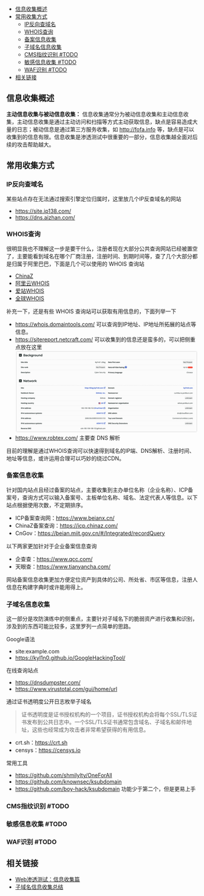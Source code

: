 - [信息收集概述](#信息收集概述)
- [常用收集方式](#常用收集方式)
  - [IP反向查域名](#ip反向查域名)
  - [WHOIS查询](#whois查询)
  - [备案信息收集](#备案信息收集)
  - [子域名信息收集](#子域名信息收集)
  - [CMS指纹识别 #TODO](#cms指纹识别-todo)
  - [敏感信息收集 #TODO](#敏感信息收集-todo)
  - [WAF识别 #TODO](#waf识别-todo)
- [相关链接](#相关链接)

## 信息收集概述

**主动信息收集与被动信息收集：** 信息收集通常分为被动信息收集和主动信息收集，主动信息收集是通过主动访问和扫描等方式主动获取信息，缺点是容易造成大量的日志；被动信息是通过第三方服务收集，如 http://fofa.info 等，缺点是可以收集到的信息有限。信息收集是渗透测试中很重要的一部分，信息收集越全面对后续的攻击帮助越大。

## 常用收集方式

### IP反向查域名

某些站点存在无法通过搜索引擎定位归属时，这里放几个IP反查域名的网站
- https://site.ip138.com/
- https://dns.aizhan.com/

### WHOIS查询

很明显我也不理解这一步是要干什么，注册者现在大部分公共查询网站已经被置空了，主要能看到域名在哪个厂商注册，注册时间、到期时间等，查了几个大部分都是归属于阿里巴巴，下面是几个可以使用的 WHOIS 查询站
- [ChinaZ](http://whois.chinaz.com/)
- [阿里云WHOIS](https://whois.aliyun.com/whois/domain/)
- [爱站WHOIS](https://whois.aizhan.com/)
- [全球WHOIS](https://www.whois365.com/cn)

补充一下，还是有些 WHOIS 查询站可以获取有用信息的，下面列举一下
- https://whois.domaintools.com/ 可以查询到IP地址、IP地址所拓展的站点等信息。
- https://sitereport.netcraft.com/ 可以收集到的信息还是蛮多的，可以把侧重点放在这里
![图 1](../../@attachment/images/Security/Web安全/信息收集_1661061196302.png)  
- https://www.robtex.com/ 主要查 DNS 解析

目前的理解是通过WHOIS查询可以快速得到域名的IP端、DNS解析、注册时间、地址等信息，或许运用合理可以巧妙的绕过CDN。

### 备案信息收集

针对国内站点且经过备案的站点，主要收集到主办单位名称（企业名称）、ICP备案号，查询方式可以输入备案号、主板单位名称、域名、法定代表人等信息。以下站点根据使用次数，不定期排序。
- ICP备案查询网：https://www.beianx.cn/
- ChinaZ备案查询：https://icp.chinaz.com/
- CnGov：https://beian.miit.gov.cn/#/Integrated/recordQuery

以下两家更加针对于企业备案信息查询
- 企查查：https://www.qcc.com/
- 天眼查：https://www.tianyancha.com/

网站备案信息收集更加方便定位资产到具体的公司、所处省、市区等信息，注册人信息在构建字典时或许能用得上。

### 子域名信息收集

这一部分是攻防演练中的侧重点，主要针对子域名下的脆弱资产进行收集和识别，涉及到的东西可能比较多，这里罗列一点简单的思路。

Google语法
- site:example.com
- https://kyl1n0.github.io/GoogleHackingTool/

在线查询站点
- https://dnsdumpster.com/
- https://www.virustotal.com/gui/home/url

通过证书透明度公开日志枚举子域名
>证书透明度是证书授权机构的一个项目，证书授权机构会将每个SSL/TLS证书发布到公共日志中。一个SSL/TLS证书通常包含域名、子域名和邮件地址，这些也经常成为攻击者非常希望获得的有用信息。
- crt.sh：https://crt.sh
- censys：https://censys.io

常用工具
- https://github.com/shmilylty/OneForAll
- https://github.com/knownsec/ksubdomain
- https://github.com/boy-hack/ksubdomain 功能少于第二个，但是更易上手

### CMS指纹识别 #TODO

### 敏感信息收集 #TODO

### WAF识别 #TODO

## 相关链接

- [Web渗透测试：信息收集篇](https://www.freebuf.com/articles/network/251083.html)
- [子域名信息收集总结](https://blog.csdn.net/qq_41880069/article/details/83037081)